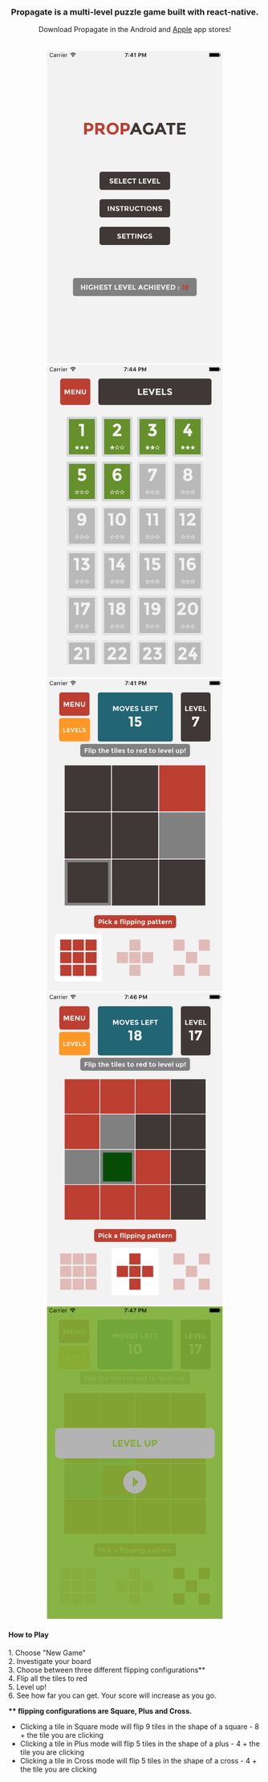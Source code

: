 <h3 align="center">Propagate is a multi-level puzzle game built with react-native.</h1>

<p align="center">
  Download Propagate in the Android and <a href="https://itunes.apple.com/us/app/propagate/id1252445122?mt=8">Apple</a> app stores!</><br /><br /><br />
  <img src="./images/V2.0/1.png" width="350"/>
  <img src="./images/V2.0/2.png" width="350"/>
  <img src="./images/V2.0/3.png" width="350"/>
  <img src="./images/V2.0/4.png" width="350"/>
  <img src="./images/V2.0/5.png" width="350"/>
</p>

<h4>How to Play</h4>
<p>
  1. Choose "New Game"<br/>
  2. Investigate your board<br/>
  3. Choose between three different flipping configurations**<br/>
  4. Flip all the tiles to red<br/>
  5. Level up!<br/>
  6. See how far you can get. Your score will increase as you go.<br/>


  <strong>** flipping configurations are Square, Plus and Cross.</strong>
  - Clicking a tile in Square mode will flip 9 tiles in the shape of a square - 8 + the tile you are clicking
  - Clicking a tile in Plus mode will flip 5 tiles in the shape of a plus - 4 + the tile you are clicking
  - Clicking a tile in Cross mode will flip 5 tiles in the shape of a cross - 4 + the tile you are clicking
</p>

